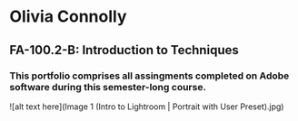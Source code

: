 # Olivia Connolly
## FA-100.2-B: Introduction to Techniques
### This portfolio comprises all assingments completed on Adobe software during this semester-long course.

![alt text here](Image 1 (Intro to Lightroom | Portrait with User Preset).jpg)
